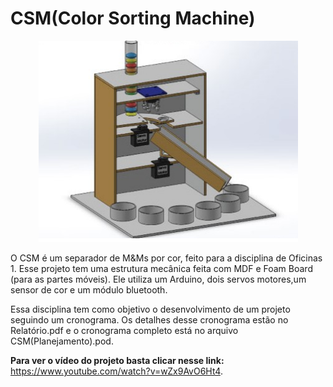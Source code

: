# CSM(Color Sorting Machine)
<p align="center">
 <img src=https://github.com/EnzoTT/CSM-Color-Sorting-Machine-/blob/main/CSM.PNG>


O CSM é um separador de M&amp;Ms por cor, feito para a disciplina de Oficinas 1. Esse projeto tem uma estrutura mecânica feita com MDF e Foam Board (para as partes móveis). Ele utiliza um Arduino, dois servos motores,um sensor de cor e um módulo bluetooth. 
 
 Essa disciplina tem como objetivo o desenvolvimento de um projeto seguindo um cronograma. Os detalhes desse cronograma estão no Relatório.pdf e o cronograma completo está no arquivo CSM(Planejamento).pod.
 
**Para ver o vídeo do projeto basta clicar nesse link:** https://www.youtube.com/watch?v=wZx9AvO6Ht4.
